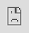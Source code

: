 ```yaml
---
layout: default
title: Do Not Go Gentle
nav_order: 4
has_children: false
---
```

![Image]({{ site.baseurl }}/assets/dngg/cover.png)

**Made by Abandoned_By_Arkay**

Do Not Go Gentle is designed as Requiem modlist with Bruma, Wyrmstooth, VIGILANT, and lots of other additions to extend the life of your character playthrough. This list is not made to be painful list to play, but Requiem does make you plan out your actions more than vanilla Skyrim. The list is a reasonable compromise between difficulty and enjoyment. 

To learn more, checkout DNGG's GitHub

[View Wiki](https://github.com/Arkay-1248/Do-Not-Go-Gentle){: .btn }

<div class="youtube-container">
  <iframe style="position: absolute; top: 0; left: 0; width: 100%; height: 100%;" 
    src="https://www.youtube.com/embed/fP1B2WA8GmQ" 
    title="YouTube video player" 
    frameborder="0" 
    allow="accelerometer; autoplay; clipboard-write; encrypted-media; gyroscope; picture-in-picture; web-share" 
    referrerpolicy="strict-origin-when-cross-origin" 
    allowfullscreen>
  </iframe>
</div>
